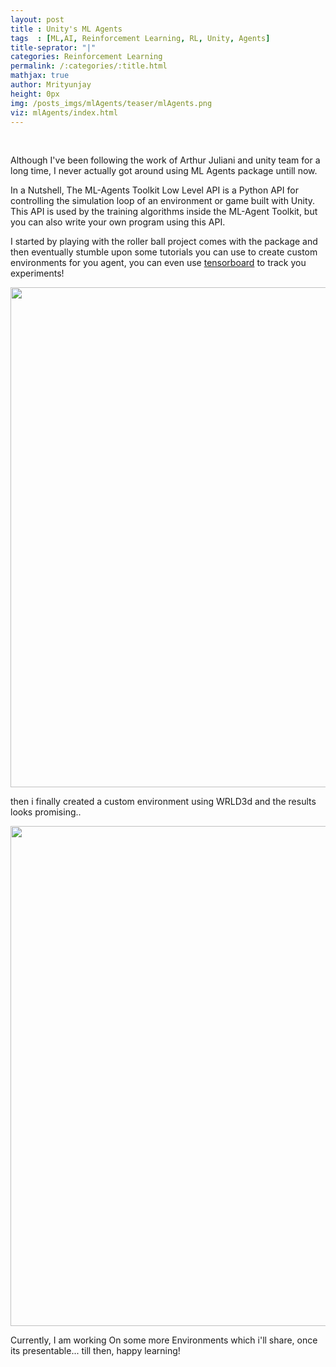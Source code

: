 ```yaml
---
layout: post 
title : Unity's ML Agents
tags  : [ML,AI, Reinforcement Learning, RL, Unity, Agents]
title-seprator: "|"
categories: Reinforcement Learning
permalink: /:categories/:title.html
mathjax: true
author: Mrityunjay
height: 0px
img: /posts_imgs/mlAgents/teaser/mlAgents.png
viz: mlAgents/index.html
---
```

<br>

Although I've been following the work of Arthur Juliani and unity team for a long time, I never actually got around using ML Agents package untill now.

In a Nutshell, The ML-Agents Toolkit Low Level API is a Python API for controlling the simulation loop of an environment or game built with Unity. This API is used by the training algorithms inside the ML-Agent Toolkit, but you can also write your own program using this API.

I started by playing with the roller ball project comes with the package and then eventually stumble upon some tutorials you can use to create custom environments for you agent, you can even use [tensorboard](https://www.tensorflow.org/tensorboard) to track you experiments! 

<div style="margin: 0 auto; text-align: center">
    <img src="{{site.url}}/{{site.baseurl}}/assets/img/posts_imgs/mlAgents/body/1.png"  width="800px" />
</div>

then i finally created a custom environment using WRLD3d and the results looks promising..

<div style="margin: 0 auto; text-align: center">
    <img src="{{site.url}}/{{site.baseurl}}/assets/img/posts_imgs/mlAgents/body/2.png"  width="800px" />
</div>

Currently, I am working On some more Environments which i'll share, once its presentable... till then, happy learning!
